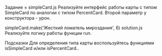 Задание
×
simpleCard.js
Реализуйте интерфейс работы карты с типом SimpleCard по аналогии с типом PercentCard. Второй параметр у конструктора - урон.

simpleCard.make('Жесткий ломатель мироздания', 6)
solution.js
Реализуйте логику работы функции run.

Подсказки
Для определения типа карты воспользуйтесь функциями isSimpleCard и/или isPercentCard..

